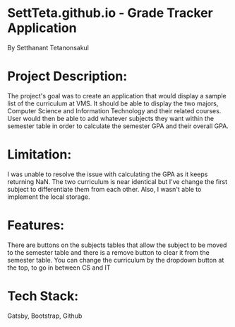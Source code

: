 # SettTeta.github.io - Grade Tracker Application
By Setthanant Tetanonsakul


# Project Description:
The project's goal was to create an application that would display a sample list of the curriculum at VMS. It should be able to display the two majors, 
Computer Science and Information Technology and their related courses. User would then be able to add whatever subjects they want within the semester table
in order to calculate the semester GPA and their overall GPA. 

# Limitation:
I was unable to resolve the issue with calculating the GPA as it keeps returning NaN. The two curriculum is near identical but I've change the first subject
to differentiate them from each other. Also, I wasn't able to implement the local storage.

# Features:
There are buttons on the subjects tables that allow the subject to be moved to the semester table and there is a remove button to clear it from the semester
table. You can change the curriculum by the dropdown button at the top, to go in between CS and IT

# Tech Stack:
Gatsby, Bootstrap, Github
